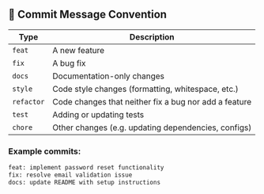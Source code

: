 ## 📝 Commit Message Convention

| Type      | Description                                           |
|-----------|-------------------------------------------------------|
| `feat`    | A new feature                                         |
| `fix`     | A bug fix                                             |
| `docs`    | Documentation-only changes                            |
| `style`   | Code style changes (formatting, whitespace, etc.)     |
| `refactor`| Code changes that neither fix a bug nor add a feature |
| `test`    | Adding or updating tests                              |
| `chore`   | Other changes (e.g. updating dependencies, configs)   |

### Example commits:

```bash
feat: implement password reset functionality  
fix: resolve email validation issue  
docs: update README with setup instructions

